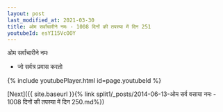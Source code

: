 ```yaml
---
layout: post
last_modified_at: 2021-03-30
title: ओम सर्वांचारीने नमः - 1008 दिनों की तपस्या में दिन 251
youtubeId: esYI15VcOOY
---
```

 
 
 ओम सर्वांचारीने नमः  
 
 -  जो सर्वत्र प्रवास करतो 
 
  
 
  
 
 
 
 
 
 


{% include youtubePlayer.html id=page.youtubeId %}
 
[Next]({{ site.baseurl }}{% link  split1/_posts/2014-06-13-ओम सर्व वसाया नमः - 1008 दिनों की तपस्या में दिन 250.md%})
 
